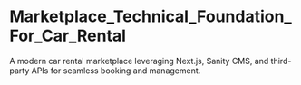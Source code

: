 # Marketplace_Technical_Foundation_For_Car_Rental
A modern car rental marketplace leveraging Next.js, Sanity CMS, and third-party APIs for seamless booking and management.
